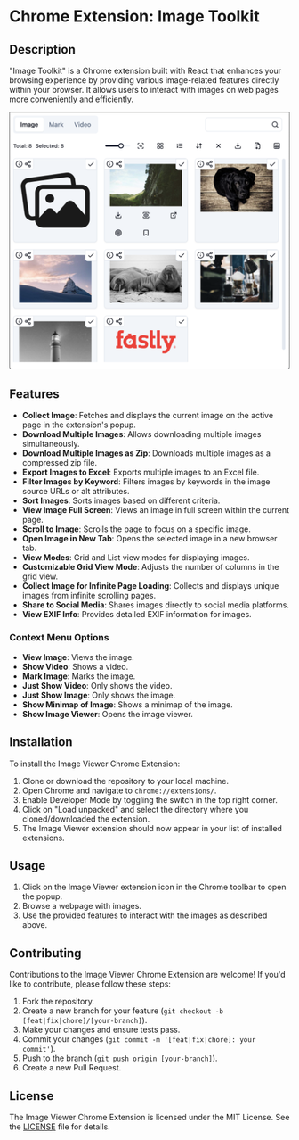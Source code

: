 # Chrome Extension: Image Toolkit

## Description

"Image Toolkit" is a Chrome extension built with React that enhances your browsing experience by providing various image-related features directly within your browser. It allows users to interact with images on web pages more conveniently and efficiently.

![Image Toolkit](https://github.com/nnthanh01061999/collect-image-chrome-extension/blob/main/app-image-2.png?raw=true)

## Features

-   **Collect Image**: Fetches and displays the current image on the active page in the extension's popup.
-   **Download Multiple Images**: Allows downloading multiple images simultaneously.
-   **Download Multiple Images as Zip**: Downloads multiple images as a compressed zip file.
-   **Export Images to Excel**: Exports multiple images to an Excel file.
-   **Filter Images by Keyword**: Filters images by keywords in the image source URLs or alt attributes.
-   **Sort Images**: Sorts images based on different criteria.
-   **View Image Full Screen**: Views an image in full screen within the current page.
-   **Scroll to Image**: Scrolls the page to focus on a specific image.
-   **Open Image in New Tab**: Opens the selected image in a new browser tab.
-   **View Modes**: Grid and List view modes for displaying images.
-   **Customizable Grid View Mode**: Adjusts the number of columns in the grid view.
-   **Collect Image for Infinite Page Loading**: Collects and displays unique images from infinite scrolling pages.
-   **Share to Social Media**: Shares images directly to social media platforms.
-   **View EXIF Info**: Provides detailed EXIF information for images.

### Context Menu Options

-   **View Image**: Views the image.
-   **Show Video**: Shows a video.
-   **Mark Image**: Marks the image.
-   **Just Show Video**: Only shows the video.
-   **Just Show Image**: Only shows the image.
-   **Show Minimap of Image**: Shows a minimap of the image.
-   **Show Image Viewer**: Opens the image viewer.

## Installation

To install the Image Viewer Chrome Extension:

1. Clone or download the repository to your local machine.
2. Open Chrome and navigate to `chrome://extensions/`.
3. Enable Developer Mode by toggling the switch in the top right corner.
4. Click on "Load unpacked" and select the directory where you cloned/downloaded the extension.
5. The Image Viewer extension should now appear in your list of installed extensions.

## Usage

1. Click on the Image Viewer extension icon in the Chrome toolbar to open the popup.
2. Browse a webpage with images.
3. Use the provided features to interact with the images as described above.

## Contributing

Contributions to the Image Viewer Chrome Extension are welcome! If you'd like to contribute, please follow these steps:

1. Fork the repository.
2. Create a new branch for your feature (`git checkout -b [feat|fix|chore]/[your-branch]`).
3. Make your changes and ensure tests pass.
4. Commit your changes (`git commit -m '[feat|fix|chore]: your commit'`).
5. Push to the branch (`git push origin [your-branch]`).
6. Create a new Pull Request.

## License

The Image Viewer Chrome Extension is licensed under the MIT License. See the [LICENSE](LICENSE) file for details.
